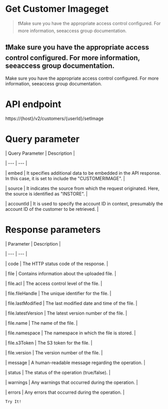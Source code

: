 # Get Customer Imageget

> ❗️Make sure you have the appropriate access control configured. For more information, seeaccess group documentation.

## ❗️Make sure you have the appropriate access control configured. For more information, seeaccess group documentation.

Make sure you have the appropriate access control configured. For more information, seeaccess group documentation.

# API endpoint

https://{host}/v2/customers/{userId}/setImage

# Query parameter

| Query Parameter | Description |

| --- | --- |

| embed | It specifies additional data to be embedded in the API response. In this case, it is set to include the "CUSTOMERIMAGE". |

| source | It indicates the source from which the request originated. Here, the source is identified as "INSTORE". |

| accountId | It is used to specify the account ID in context, presumably the account ID of the customer to be retrieved. |



# Response parameters

| Parameter | Description |

| --- | --- |

| code | The HTTP status code of the response. |

| file | Contains information about the uploaded file. |

| file.acl | The access control level of the file. |

| file.fileHandle | The unique identifier for the file. |

| file.lastModified | The last modified date and time of the file. |

| file.latestVersion | The latest version number of the file. |

| file.name | The name of the file. |

| file.namespace | The namespace in which the file is stored. |

| file.s3Token | The S3 token for the file. |

| file.version | The version number of the file. |

| message | A human-readable message regarding the operation. |

| status | The status of the operation (true/false). |

| warnings | Any warnings that occurred during the operation. |

| errors | Any errors that occurred during the operation. |



`Try It!`